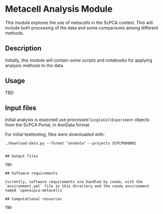 # Metacell Analysis Module

This module explores the use of metacells in the ScPCA context.
This will include both processing of the data and some comparisons among different methods.

## Description

Initially, this module will contain some scripts and notebooks for applying analysis methods to the data.

## Usage

TBD

## Input files

Initial analysis is expected use processed `SingleCellExperiment` objects from the ScPCA Portal, in AnnData format.

For initial testtesting, files were downloaded with:
```
./download-data.py --format "anndata" --projects SCPCP000001


## Output files

TBD

## Software requirements

Currently, software requirements are handled by conda, with the `environment.yml` file in this directory and the conda environment named `openscpca-metacells`

## Computational resources

TBD
